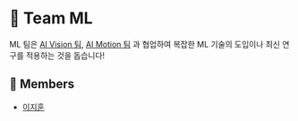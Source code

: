 # 🤖 Team ML

ML 팀은 [AI Vision 팀](/profile/vision/vision.md), [AI Motion 팀](/profile/motion/motion.md) 과 협업하여 복잡한 ML 기술의 도입이나 최신 연구를 적용하는 것을 돕습니다!

## 👥 Members

- [이지훈](/profile/ml/members/jihun.md)
